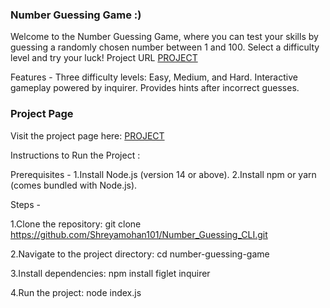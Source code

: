 ### **Number Guessing Game :)**

Welcome to the Number Guessing Game, where you can test your skills by guessing a randomly chosen number between 1 and 100. Select a difficulty level and try your luck!
Project URL
  [PROJECT](https://roadmap.sh/projects/number-guessing-game)

Features -
Three difficulty levels: Easy, Medium, and Hard.
Interactive gameplay powered by inquirer.
Provides hints after incorrect guesses.

### **Project Page**

Visit the project page here: [PROJECT](https://github.com/Shreyamohan101/Number_Guessing_CLI)


Instructions to Run the Project :

Prerequisites -
1.Install Node.js (version 14 or above).
2.Install npm or yarn (comes bundled with Node.js).

Steps - 

1.Clone the repository:
git clone https://github.com/Shreyamohan101/Number_Guessing_CLI.git 

2.Navigate to the project directory:
cd number-guessing-game

3.Install dependencies:
npm install figlet inquirer

4.Run the project:
node index.js







